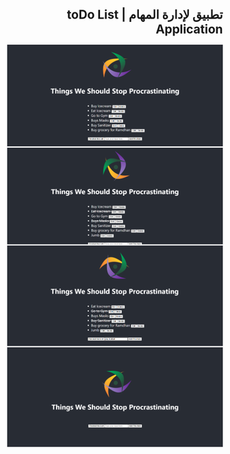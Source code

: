 

<div dir="rtl" >
 
# تطبيق لإدارة المهام | toDo List Application

![](Images/1.png)
![](Images/2.png)
![](Images/3.png)
![](Images/4.png)